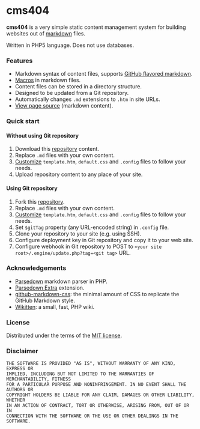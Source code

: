 # cms404

**cms404** is a very simple static content management system for building websites out of [markdown](https://daringfireball.net/projects/markdown/) files.

Written in PHP5 language. Does not use databases.

### Features

- Markdown syntax of content files, supports [GitHub flavored markdown](https://help.github.com/categories/writing-on-github/).
- [Macros](customization.md) in markdown files.
- Content files can be stored in a directory structure.
- Designed to be updated from a Git repository.
- Automatically changes `.md` extensions to `.htm` in site URLs.
- [View page source](sourceview.md) (markdown content).

### Quick start

#### Without using Git repository

1. Download this [repository](https://github.com/vurdalakov/cms404) content.
1. Replace `.md` files with your own content.
1. [Customize](customization.md) `template.htm`, `default.css` and `.config` files to follow your needs.
1. Upload repository content to any place of your site.

#### Using Git repository

1. Fork this [repository](https://github.com/vurdalakov/cms404).
1. Replace `.md` files with your own content.
1. [Customize](customization.md) `template.htm`, `default.css` and `.config` files to follow your needs.
1. Set `$gitTag` property (any URL-encoded string) in `.config` file.
1. Clone your repository to your site (e.g. using SSH).
1. Configure deployment key in Git repository and copy it to your web site.
1. Configure webhook in Git repository to POST to `<your site root>/.engine/update.php?tag=<git tag>` URL.

### Acknowledgements

- [Parsedown](http://parsedown.org/) markdown parser in PHP.
- [Parsedown Extra](https://github.com/erusev/parsedown-extra) extension.
- [github-markdown-css](https://github.com/sindresorhus/github-markdown-css): the minimal amount of CSS to replicate the GitHub Markdown style.
- [Wikitten](https://wikitten.vizuina.com/): a small, fast, PHP wiki.

### License

Distributed under the terms of the [MIT license](https://opensource.org/licenses/MIT).

### Disclaimer

```
THE SOFTWARE IS PROVIDED "AS IS", WITHOUT WARRANTY OF ANY KIND, EXPRESS OR 
IMPLIED, INCLUDING BUT NOT LIMITED TO THE WARRANTIES OF MERCHANTABILITY, FITNESS
FOR A PARTICULAR PURPOSE AND NONINFRINGEMENT. IN NO EVENT SHALL THE AUTHORS OR
COPYRIGHT HOLDERS BE LIABLE FOR ANY CLAIM, DAMAGES OR OTHER LIABILITY, WHETHER
IN AN ACTION OF CONTRACT, TORT OR OTHERWISE, ARISING FROM, OUT OF OR IN
CONNECTION WITH THE SOFTWARE OR THE USE OR OTHER DEALINGS IN THE SOFTWARE.
```
